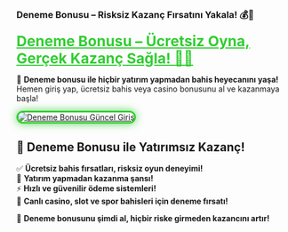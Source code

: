 ### **Deneme Bonusu – Risksiz Kazanç Fırsatını Yakala! 💰🎯**  

<a href="https://heylink.me/bonusdunyasi/" title="Deneme Bonusu Güncel Giriş" style="color: #32CD32; font-size: 26px; font-weight: bold;">Deneme Bonusu – Ücretsiz Oyna, Gerçek Kazanç Sağla! 🚀💎</a>  

🎁 **Deneme bonusu ile hiçbir yatırım yapmadan bahis heyecanını yaşa!** Hemen giriş yap, ücretsiz bahis veya casino bonusunu al ve kazanmaya başla!  

<a href="https://heylink.me/bonusdunyasi/" title="Deneme Bonusu Güncel Giriş">  
<img src="https://i.ibb.co/BtMhhf6/g-venligiris.jpg" alt="Deneme Bonusu Güncel Giriş" style="max-width: 100%; border: 3px solid #32CD32; border-radius: 15px; box-shadow: 0px 0px 15px rgba(50, 205, 50, 0.8);">  
</a>  

## 🚀 **Deneme Bonusu ile Yatırımsız Kazanç!**  
✅ **Ücretsiz bahis fırsatları, risksiz oyun deneyimi!**  
🎁 **Yatırım yapmadan kazanma şansı!**  
⚡ **Hızlı ve güvenilir ödeme sistemleri!**  
🎲 **Canlı casino, slot ve spor bahisleri için deneme fırsatı!**  

💎 **Deneme bonusunu şimdi al, hiçbir riske girmeden kazancını artır!**
